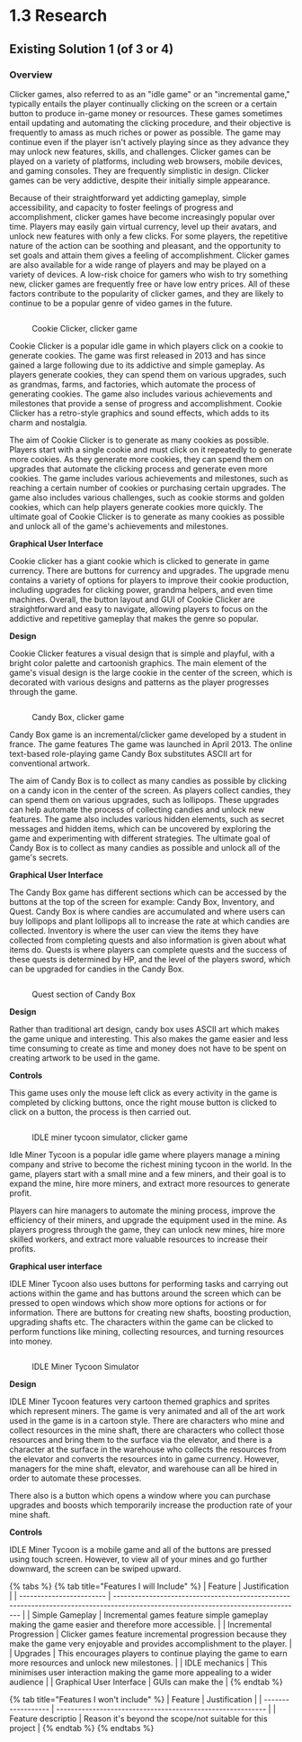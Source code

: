 # 1.3 Research

## Existing Solution 1 (of 3 or 4)

### Overview

Clicker games, also referred to as an "idle game" or an "incremental game," typically entails the player continually clicking on the screen or a certain button to produce in-game money or resources. These games sometimes entail updating and automating the clicking procedure, and their objective is frequently to amass as much riches or power as possible. The game may continue even if the player isn't actively playing since as they advance they may unlock new features, skills, and challenges. Clicker games can be played on a variety of platforms, including web browsers, mobile devices, and gaming consoles. They are frequently simplistic in design. Clicker games can be very addictive, despite their initially simple appearance.

Because of their straightforward yet addicting gameplay, simple accessibility, and capacity to foster feelings of progress and accomplishment, clicker games have become increasingly popular over time. Players may easily gain virtual currency, level up their avatars, and unlock new features with only a few clicks. For some players, the repetitive nature of the action can be soothing and pleasant, and the opportunity to set goals and attain them gives a feeling of accomplishment. Clicker games are also available for a wide range of players and may be played on a variety of devices. A low-risk choice for gamers who wish to try something new, clicker games are frequently free or have low entry prices. All of these factors contribute to the popularity of clicker games, and they are likely to continue to be a popular genre of video games in the future.

<figure><img src="../.gitbook/assets/image (5) (1).png" alt=""><figcaption><p>Cookie Clicker, clicker game</p></figcaption></figure>

Cookie Clicker is a popular idle game in which players click on a cookie to generate cookies. The game was first released in 2013 and has since gained a large following due to its addictive and simple gameplay. As players generate cookies, they can spend them on various upgrades, such as grandmas, farms, and factories, which automate the process of generating cookies. The game also includes various achievements and milestones that provide a sense of progress and accomplishment. Cookie Clicker has a retro-style graphics and sound effects, which adds to its charm and nostalgia.

The aim of Cookie Clicker is to generate as many cookies as possible. Players start with a single cookie and must click on it repeatedly to generate more cookies. As they generate more cookies, they can spend them on upgrades that automate the clicking process and generate even more cookies. The game includes various achievements and milestones, such as reaching a certain number of cookies or purchasing certain upgrades. The game also includes various challenges, such as cookie storms and golden cookies, which can help players generate cookies more quickly. The ultimate goal of Cookie Clicker is to generate as many cookies as possible and unlock all of the game's achievements and milestones.

**Graphical User Interface**

Cookie clicker has a giant cookie which is clicked to generate in game currency. There are buttons for currency and upgrades. The upgrade menu contains a variety of options for players to improve their cookie production, including upgrades for clicking power, grandma helpers, and even time machines. Overall, the button layout and GUI of Cookie Clicker are straightforward and easy to navigate, allowing players to focus on the addictive and repetitive gameplay that makes the genre so popular.

**Design**

Cookie Clicker features a visual design that is simple and playful, with a bright color palette and cartoonish graphics. The main element of the game's visual design is the large cookie in the center of the screen, which is decorated with various designs and patterns as the player progresses through the game.

<figure><img src="../.gitbook/assets/image (1) (2).png" alt=""><figcaption><p>Candy Box, clicker game</p></figcaption></figure>

Candy Box game is an incremental/clicker game developed by a student in france. The game features The game was launched in April 2013. The online text-based role-playing game Candy Box substitutes ASCII art for conventional artwork.

The aim of Candy Box is to collect as many candies as possible by clicking on a candy icon in the center of the screen. As players collect candies, they can spend them on various upgrades, such as lollipops. These upgrades can help automate the process of collecting candies and unlock new features. The game also includes various hidden elements, such as secret messages and hidden items, which can be uncovered by exploring the game and experimenting with different strategies. The ultimate goal of Candy Box is to collect as many candies as possible and unlock all of the game's secrets.

**Graphical User Interface**

The Candy Box game has different sections which can be accessed by the buttons at the top of the screen for example: Candy Box, Inventory, and Quest. Candy Box is where candies are accumulated and where users can buy lollipops and plant lollipops all to increase the rate at which candies are collected.  Inventory is where the user can view the items they have collected from completing quests and also information is given about what items do. Quests is where players can complete quests and the success of these quests is determined by HP, and the level of the players sword, which can be upgraded for candies in the Candy Box.

<figure><img src="../.gitbook/assets/image (2) (3).png" alt=""><figcaption><p>Quest section of Candy Box</p></figcaption></figure>

**Design**

Rather than traditional art design, candy box uses ASCII art which makes the game unique and interesting. This also makes the game easier and less time consuming to create as time and money does not have to be spent on creating artwork to be used in the game.

**Controls**

This game uses only the mouse left click as every activity in the game is completed by clicking buttons, once the right mouse button is clicked to click on a button, the process is then carried out.

<figure><img src="../.gitbook/assets/image (2) (2).png" alt=""><figcaption><p>IDLE miner tycoon simulator, clicker game</p></figcaption></figure>

Idle Miner Tycoon is a popular idle game where players manage a mining company and strive to become the richest mining tycoon in the world. In the game, players start with a small mine and a few miners, and their goal is to expand the mine, hire more miners, and extract more resources to generate profit.

Players can hire managers to automate the mining process, improve the efficiency of their miners, and upgrade the equipment used in the mine. As players progress through the game, they can unlock new mines, hire more skilled workers, and extract more valuable resources to increase their profits.

**Graphical user interface**

IDLE Miner Tycoon also uses buttons for performing tasks and carrying out actions within the game and has buttons around the screen which can be pressed to open windows which show more options for actions or for information. There are buttons for creating new shafts, boosting production, upgrading shafts etc. The characters within the game can be clicked to perform functions like mining, collecting resources, and turning resources into money.

<figure><img src="../.gitbook/assets/image (5) (2).png" alt=""><figcaption><p>IDLE Miner Tycoon Simulator</p></figcaption></figure>

**Design**

IDLE Miner Tycoon features very cartoon themed graphics and sprites which represent miners. The game is very animated and all of the art work used in the game is in a cartoon style. There are characters who mine and collect resources in the mine shaft, there are characters who collect those resources and bring them to the surface via the elevator, and there is a character at the surface in the warehouse who collects the resources from the elevator and converts the resources into in game currency. However, managers for the mine shaft, elevator, and warehouse can all be hired in order to automate these processes.

There also is a button which opens a window where you can purchase upgrades and boosts which temporarily increase the production rate of your mine shaft.

**Controls**

IDLE Miner Tycoon is a mobile game and all of the buttons are pressed using touch screen. However, to view all of your mines and go further downward, the screen can be swiped upward.





{% tabs %}
{% tab title="Features I will Include" %}
| Feature                  | Justification                                                                                                                      |
| ------------------------ | ---------------------------------------------------------------------------------------------------------------------------------- |
| Simple Gameplay          | Incremental games feature simple gameplay making the game easier and therefore more accessible.                                    |
| Incremental Progression  | Clicker games feature incremental progression because they make the game very enjoyable and provides accomplishment to the player. |
| Upgrades                 | This encourages players to continue playing the game to earn more resources and unlock new milestones.                             |
| IDLE mechanics           | This minimises user interaction making the game more appealing to a wider audience                                                 |
| Graphical User Interface | GUIs can make the                                                                                                                  |
{% endtab %}

{% tab title="Features I won't include" %}
| Feature            | Justification                                              |
| ------------------ | ---------------------------------------------------------- |
| Feature descriptio | Reason it's beyond the scope/not suitable for this project |
{% endtab %}
{% endtabs %}
